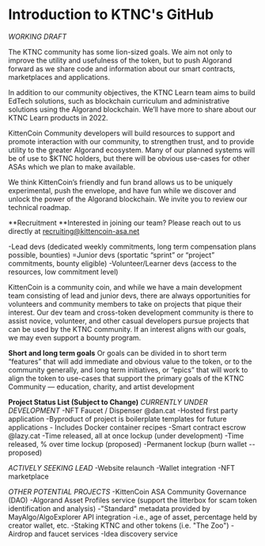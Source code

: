 # Introduction to KTNC's GitHub
_WORKING DRAFT_

The KTNC community has some lion-sized goals. We aim not only to improve the utility and usefulness of the token, but to push Algorand forward as we share code and information about our smart contracts, marketplaces and applications. 

In addition to our community objectives, the KTNC Learn team aims to build EdTech solutions, such as blockchain curriculum and administrative solutions using the Algorand blockchain. We’ll have more to share about our KTNC Learn products in 2022.

KittenCoin Community developers will build resources to support and promote interaction with our community, to strengthen trust, and to provide utility to the greater Algorand ecosystem. Many of our planned systems will be of use to $KTNC holders, but there will be obvious use-cases for other ASAs which we plan to make available. 

We think KittenCoin’s friendly and fun brand allows us to be uniquely experimental, push the envelope, and have fun while we discover and unlock the power of the Algorand blockchain. We invite you to review our technical roadmap. 



**Recruitment
**Interested in joining our team? Please reach out to us directly at recruiting@kittencoin-asa.net

-Lead devs (dedicated weekly commitments, long term compensation plans possible, bounties) 
=Junior devs (sportatic “sprint” or “project” commitments, bounty eligible)
-Volunteer/Learner devs (access to the resources, low commitment level)

KittenCoin is a community coin, and while we have a main development team consisting of lead and junior devs, there are always opportunities for volunteers and community members to take on projects that pique their interest. Our dev team and cross-token development community is there to assist novice, volunteer, and other casual developers pursue projects that can be used by the KTNC community. If an interest aligns with our goals, we may even support a bounty program.

**Short and long term goals**
Or goals can be divided in to short term “features” that will add immediate and obvious value to the token, or to the community generally, and long term initiatives, or “epics” that will work to align the token to use-cases that support the primary goals of the KTNC Community — education, charity, and artist development 

**Project Status List (Subject to Change)**
_CURRENTLY UNDER DEVELOPMENT_
-NFT Faucet / Dispenser @dan.cat
  -Hosted first party application
  -Byproduct of project is boilerplate templates for future applications
    - Includes Docker container recipes
-Smart contract escrow @lazy.cat
  -Time released, all at once lockup (under development)
  -Time released, % over time lockup (proposed)
  -Permanent lockup (burn wallet -- proposed)

_ACTIVELY SEEKING LEAD_
-Website relaunch 
-Wallet integration
-NFT marketplace

_OTHER POTENTIAL PROJECTS_
-KittenCoin ASA Community Governance (DAO)
-Algorand Asset Profiles service (support the litterbox for scam token identification and analysis)
  -"Standard" metadata provided by MayAlgo/AlgoExplorer API integration
    -i.e., age of asset, percentage held by creator wallet, etc.
-Staking KTNC and other tokens (i.e. "The Zoo")
-Airdrop and faucet services
-Idea discovery service


  
  
  
 


